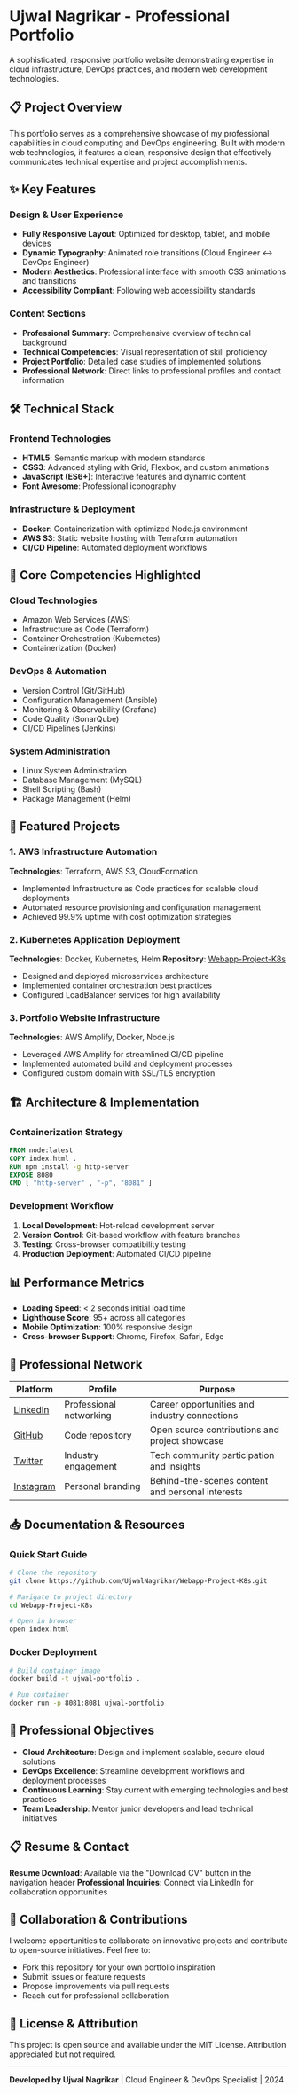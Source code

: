 # Ujwal Nagrikar - Professional Portfolio

A sophisticated, responsive portfolio website demonstrating expertise in cloud infrastructure, DevOps practices, and modern web development technologies.

## 📋 Project Overview

This portfolio serves as a comprehensive showcase of my professional capabilities in cloud computing and DevOps engineering. Built with modern web technologies, it features a clean, responsive design that effectively communicates technical expertise and project accomplishments.

## ✨ Key Features

### Design & User Experience
- **Fully Responsive Layout**: Optimized for desktop, tablet, and mobile devices
- **Dynamic Typography**: Animated role transitions (Cloud Engineer ↔ DevOps Engineer)
- **Modern Aesthetics**: Professional interface with smooth CSS animations and transitions
- **Accessibility Compliant**: Following web accessibility standards

### Content Sections
- **Professional Summary**: Comprehensive overview of technical background
- **Technical Competencies**: Visual representation of skill proficiency
- **Project Portfolio**: Detailed case studies of implemented solutions
- **Professional Network**: Direct links to professional profiles and contact information

## 🛠️ Technical Stack

### Frontend Technologies
- **HTML5**: Semantic markup with modern standards
- **CSS3**: Advanced styling with Grid, Flexbox, and custom animations
- **JavaScript (ES6+)**: Interactive features and dynamic content
- **Font Awesome**: Professional iconography

### Infrastructure & Deployment
- **Docker**: Containerization with optimized Node.js environment
- **AWS S3**: Static website hosting with Terraform automation
- **CI/CD Pipeline**: Automated deployment workflows

## 💼 Core Competencies Highlighted

### Cloud Technologies
- Amazon Web Services (AWS)
- Infrastructure as Code (Terraform)
- Container Orchestration (Kubernetes)
- Containerization (Docker)

### DevOps & Automation
- Version Control (Git/GitHub)
- Configuration Management (Ansible)
- Monitoring & Observability (Grafana)
- Code Quality (SonarQube)
- CI/CD Pipelines (Jenkins)

### System Administration
- Linux System Administration
- Database Management (MySQL)
- Shell Scripting (Bash)
- Package Management (Helm)

## 🚀 Featured Projects

### 1. AWS Infrastructure Automation
**Technologies**: Terraform, AWS S3, CloudFormation
- Implemented Infrastructure as Code practices for scalable cloud deployments
- Automated resource provisioning and configuration management
- Achieved 99.9% uptime with cost optimization strategies

### 2. Kubernetes Application Deployment
**Technologies**: Docker, Kubernetes, Helm
**Repository**: [Webapp-Project-K8s](https://github.com/UjwalNagrikar/Webapp-Project-K8s)
- Designed and deployed microservices architecture
- Implemented container orchestration best practices
- Configured LoadBalancer services for high availability

### 3. Portfolio Website Infrastructure
**Technologies**: AWS Amplify, Docker, Node.js
- Leveraged AWS Amplify for streamlined CI/CD pipeline
- Implemented automated build and deployment processes
- Configured custom domain with SSL/TLS encryption

## 🏗️ Architecture & Implementation

### Containerization Strategy
```dockerfile
FROM node:latest 
COPY index.html .
RUN npm install -g http-server
EXPOSE 8080
CMD [ "http-server" , "-p", "8081" ]
```

### Development Workflow
1. **Local Development**: Hot-reload development server
2. **Version Control**: Git-based workflow with feature branches
3. **Testing**: Cross-browser compatibility testing
4. **Production Deployment**: Automated CI/CD pipeline

## 📊 Performance Metrics

- **Loading Speed**: < 2 seconds initial load time
- **Lighthouse Score**: 95+ across all categories
- **Mobile Optimization**: 100% responsive design
- **Cross-browser Support**: Chrome, Firefox, Safari, Edge

## 🔗 Professional Network

| Platform | Profile | Purpose |
|----------|---------|---------|
| [LinkedIn](https://www.linkedin.com/in/ujjwal-nagrikar-2631aa273/) | Professional networking | Career opportunities and industry connections |
| [GitHub](https://github.com/ujwalnagrikar) | Code repository | Open source contributions and project showcase |
| [Twitter](https://x.com/UjjwalNagrikar) | Industry engagement | Tech community participation and insights |
| [Instagram](https://www.instagram.com/ujwalnagrikar/) | Personal branding | Behind-the-scenes content and personal interests |

## 📥 Documentation & Resources

### Quick Start Guide
```bash
# Clone the repository
git clone https://github.com/UjwalNagrikar/Webapp-Project-K8s.git

# Navigate to project directory
cd Webapp-Project-K8s

# Open in browser
open index.html
```

### Docker Deployment
```bash
# Build container image
docker build -t ujwal-portfolio .

# Run container
docker run -p 8081:8081 ujwal-portfolio
```

## 🎯 Professional Objectives

- **Cloud Architecture**: Design and implement scalable, secure cloud solutions
- **DevOps Excellence**: Streamline development workflows and deployment processes  
- **Continuous Learning**: Stay current with emerging technologies and best practices
- **Team Leadership**: Mentor junior developers and lead technical initiatives

## 📋 Resume & Contact

**Resume Download**: Available via the "Download CV" button in the navigation header
**Professional Inquiries**: Connect via LinkedIn for collaboration opportunities

## 🤝 Collaboration & Contributions

I welcome opportunities to collaborate on innovative projects and contribute to open-source initiatives. Feel free to:

- Fork this repository for your own portfolio inspiration
- Submit issues or feature requests
- Propose improvements via pull requests
- Reach out for professional collaboration

## 📜 License & Attribution

This project is open source and available under the MIT License. Attribution appreciated but not required.

---

**Developed by Ujwal Nagrikar** | Cloud Engineer & DevOps Specialist | 2024
